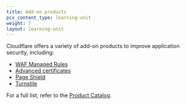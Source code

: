 ```yaml
---
title: Add-on products
pcx_content_type: learning-unit
weight: 7
layout: learning-unit
---
```


Cloudflare offers a variety of add-on products to improve application security, including:

- [WAF Managed Rules](/waf/managed-rules/)
- [Advanced certificates](/ssl/edge-certificates/advanced-certificate-manager/)
- [Page Shield](/page-shield/)
- [Turnstile](/turnstile/)

For a full list, refer to the [Product Catalog](/products/?product-group=Application+security).